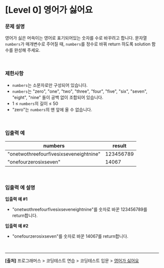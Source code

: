 # [Level 0] 영어가 싫어요

### 문제 설명
영어가 싫은 머쓱이는 영어로 표기되어있는 숫자를 수로 바꾸려고 합니다. 문자열 `numbers`가 매개변수로 주어질 때, `numbers`를 정수로 바꿔 return 하도록 solution 함수를 완성해 주세요.

<br>

### 제한사항
* `numbers`는 소문자로만 구성되어 있습니다.
* `numbers`는 "zero", "one", "two", "three", "four", "five", "six", "seven", "eight", "nine" 들이 공백 없이 조합되어 있습니다.
* 1 ≤ `numbers`의 길이 ≤ 50
* "zero"는 `numbers`의 맨 앞에 올 수 없습니다.

<br>

### 입출력 예
|numbers|result|
|---|---|
|"onetwothreefourfivesixseveneightnine"|123456789|
|"onefourzerosixseven"|14067|

<br>

### 입출력 예 설명
**입출력 예 #1**
* "onetwothreefourfivesixseveneightnine"를 숫자로 바꾼 123456789를 return합니다.

**입출력 예 #2**
* "onefourzerosixseven"를 숫자로 바꾼 14067를 return합니다.

<br>

---
**[출처]** 프로그래머스 > 코딩테스트 연습 > 코딩테스트 입문 > [영어가 싫어요](https://school.programmers.co.kr/learn/courses/30/lessons/120894)